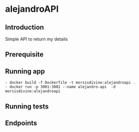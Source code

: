 # alejandroAPI

## Introduction
Simple API to return my details

## Prerequisite


## Running app
    - docker build -f Dockerfile -t morsisdivine:alejandroapi .
    - docker run -p 3001:3001 --name alejandro-api  -d morsisdivine:alejandroapi

## Running tests


## Endpoints

